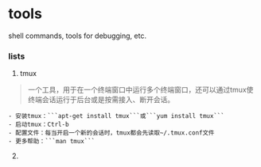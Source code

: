 # tools
shell commands, tools for debugging, etc.

### lists

1. tmux

> 一个工具，用于在一个终端窗口中运行多个终端窗口，还可以通过tmux使终端会话运行于后台或是按需接入、断开会话。

    - 安装tmux：```apt-get install tmux```或```yum install tmux```
    - 启动tmux：Ctrl-b
    - 配置文件：每当开启一个新的会话时，tmux都会先读取~/.tmux.conf文件
    - 更多帮助：```man tmux```

2. 
